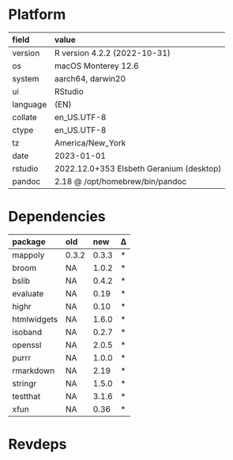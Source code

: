 # Platform

|field    |value                                    |
|:--------|:----------------------------------------|
|version  |R version 4.2.2 (2022-10-31)             |
|os       |macOS Monterey 12.6                      |
|system   |aarch64, darwin20                        |
|ui       |RStudio                                  |
|language |(EN)                                     |
|collate  |en_US.UTF-8                              |
|ctype    |en_US.UTF-8                              |
|tz       |America/New_York                         |
|date     |2023-01-01                               |
|rstudio  |2022.12.0+353 Elsbeth Geranium (desktop) |
|pandoc   |2.18 @ /opt/homebrew/bin/pandoc          |

# Dependencies

|package     |old   |new   |Δ  |
|:-----------|:-----|:-----|:--|
|mappoly     |0.3.2 |0.3.3 |*  |
|broom       |NA    |1.0.2 |*  |
|bslib       |NA    |0.4.2 |*  |
|evaluate    |NA    |0.19  |*  |
|highr       |NA    |0.10  |*  |
|htmlwidgets |NA    |1.6.0 |*  |
|isoband     |NA    |0.2.7 |*  |
|openssl     |NA    |2.0.5 |*  |
|purrr       |NA    |1.0.0 |*  |
|rmarkdown   |NA    |2.19  |*  |
|stringr     |NA    |1.5.0 |*  |
|testthat    |NA    |3.1.6 |*  |
|xfun        |NA    |0.36  |*  |

# Revdeps

